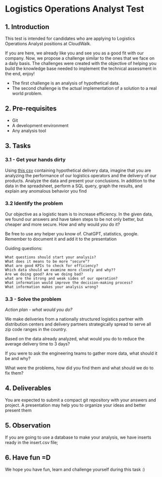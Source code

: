 # Logistics Operations Analyst Test

## 1. Introduction

This test is intended for candidates who are applying to Logistics Operations Analyst positions at CloudWalk.

If you are here, we already like you and see you as a good fit with our company. 
Now, we propose a challenge similar to the ones that we face on a daily basis.
The challenges were created with the objective of helping you build the knowledge base needed to implement 
the technical assessment in the end, enjoy!

- The first challenge is an analysis of hypothetical data.
- The second challenge is the actual implementation of a solution to a real world problem.

## 2. Pre-requisites

- Git
- A development environment
- Any analysis tool 

## 3. Tasks

### 3.1 - Get your hands dirty

Using [this csv](https://github.com/fabiomdlima/Logistics/blob/main/logistic-case-v4.csv) 
containing hypothetical delivery data, imagine that you are analyzing the performance of our logistics operators and the delivery of our products. Analyze the data and present your conclusions. In addition to the data in the spreadsheet, perform a SQL query, graph the results, and explain any anomalous behavior you find

### 3.2 Identify the problem
Our objective as a logistic team is to increase efficiency. In the given data, we found our answers and have taken steps to be not only better, but cheaper and more secure. How and why would *you* do it? 

Be free to use any helper you know of. ChatGPT, statistics, google.
Remember to document it and add it to the presentation

Guiding questions: 

    What questions should start your analysis?
    What does it means to be more "secure"?
    What are good KPIs to check for efficiency? 
    Which data should we examine more closely and why??
    Are we doing good? Are we doing bad?
    what are the strong and weak sides of our operation?
    What information would improve the decision-making process?
    What information makes your analysis wrong?

### 3.3 - Solve the problem
*Action plan - what would you do?*

We make deliveries from a nationally structured logistics partner with distribution centers and delivery partners strategically spread to serve all zip code ranges in the country.

Based on the data already analyzed, what would you do to reduce the average delivery time to 3 days?

If you were to ask the engineering teams to gather more data, what should it be and why?

What were the problems, how did you find them and what should we do to fix them?

## 4. Deliverables

You are expected to submit a compact git repository with your answers and project.
A presentation may help you to organize your ideas and better present them

## 5. Observation
If you are going to use a database to make your analysis, we have inserts ready in the insert.csv file; 

## 6. Have fun =D
We hope you have fun, learn and challenge yourself during this task :)